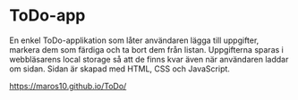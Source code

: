 #   ToDo-app

En enkel ToDo-applikation som låter användaren lägga till uppgifter, markera dem som färdiga och ta bort dem från listan. Uppgifterna sparas i webbläsarens local storage så att de finns kvar även när användaren laddar om sidan. Sidan är skapad med HTML, CSS och JavaScript. 

https://maros10.github.io/ToDo/
